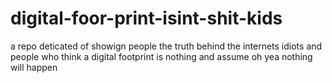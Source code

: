 # digital-foor-print-isint-shit-kids
a repo deticated of showign people the truth behind the internets idiots and people who think a digital footprint is nothing and assume oh yea nothing will happen
